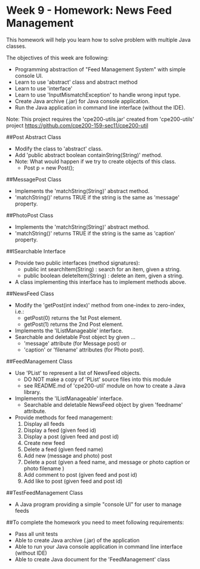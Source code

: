 # Week 9 - Homework: News Feed Management

This homework will help you learn how to solve problem with multiple Java classes.

The objectives of this week are following:
* Programming abstraction of "Feed Management System" with simple console UI.
* Learn to use 'abstract' class and abstract method
* Learn to use 'interface'
* Learn to use 'InputMismatchException' to handle wrong input type.
* Create Java archive (.jar) for Java console application.
* Run the Java application in command line interface (without the IDE).

Note: This project requires the 'cpe200-utils.jar' created from 'cpe200-utils' project
https://github.com/cpe200-159-sec11/cpe200-util

##Post Abstract Class
* Modify the class to 'abstract' class.
* Add 'public abstract boolean containString(String)' method.
* Note: What would happen if we try to create objects of this class. 
    * Post p = new Post();

##MessagePost Class
* Implements the 'matchString(String)' abstract method.
* 'matchString()' returns TRUE if the string is the same as 'message' property.

##PhotoPost Class
* Implements the 'matchString(String)' abstract method.
* 'matchString()' returns TRUE if the string is the same as 'caption' property.

##ISearchable Interface
* Provide two public interfaces (method signatures):
    * public int searchItem(String) : search for an item, given a string.
    * public boolean deleteItem(String) : delete an item, given a string.
* A class implementing this interface has to implement methods above.

##NewsFeed Class
* Modify the 'getPost(int index)' method from one-index to zero-index, i.e.:
    * getPost(0) returns the 1st Post element.
    * getPost(1) returns the 2nd Post element.
* Implements the 'IListManageable' interface.
* Searchable and deletable Post object by given ... 
    * 'message' attribute (for Message post) or 
    * 'caption' or 'filename' attributes (for Photo post).

##FeedManagement Class
* Use 'PList' to represent a list of NewsFeed objects.
    * DO NOT make a copy of 'PList' source files into this module
    * see README.md of 'cpe200-util' module on how to create a Java library.
* Implements the 'IListManageable' interface.
    * Searchable and deletable NewsFeed object by given 'feedname' attribute.
* Provide methods for feed management:
    1. Display all feeds
    2. Display a feed (given feed id)
    3. Display a post (given feed and post id)
    4. Create new feed
    5. Delete a feed (given feed name)
    6. Add new (message and photo) post
    7. Delete a post (given a feed name, and message or photo caption or photo filename )
    8. Add comment to post (given feed and post id)
    9. Add like to post (given feed and post id)

##TestFeedManagement Class
* A Java program providing a simple "console UI" for user to manage feeds

##To complete the homework you need to meet following requirements:
* Pass all unit tests 
* Able to create Java archive (.jar) of the application
* Able to run your Java console application in command line interface (without IDE)
* Able to create Java document for the 'FeedManagement' class
